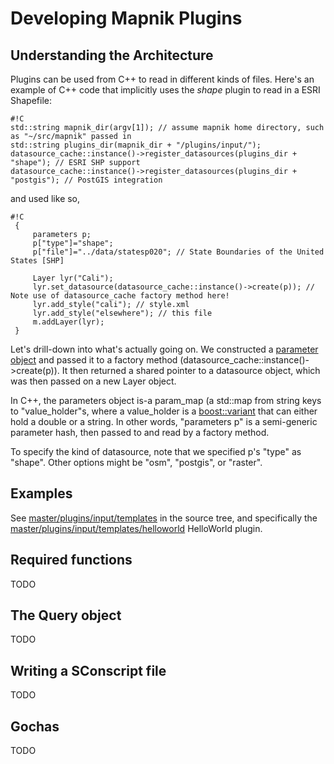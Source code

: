 <!-- Name: DevelopingPlugins -->
<!-- Version: 3 -->
<!-- Last-Modified: 2010/10/27 20:21:46 -->
<!-- Author: rcoup -->
# Developing Mapnik Plugins

## Understanding the Architecture

Plugins can be used from C++ to read in different kinds of files. Here's an example of C++ code that implicitly uses the _shape_ plugin to read in a ESRI Shapefile:


    #!C
    std::string mapnik_dir(argv[1]); // assume mapnik home directory, such as "~/src/mapnik" passed in
    std::string plugins_dir(mapnik_dir + "/plugins/input/");
    datasource_cache::instance()->register_datasources(plugins_dir + "shape"); // ESRI SHP support
    datasource_cache::instance()->register_datasources(plugins_dir + "postgis"); // PostGIS integration

and used like so,


    #!C
     {
         parameters p;
         p["type"]="shape";
         p["file"]="../data/statesp020"; // State Boundaries of the United States [SHP]
    
         Layer lyr("Cali");
         lyr.set_datasource(datasource_cache::instance()->create(p)); // Note use of datasource_cache factory method here!
         lyr.add_style("cali"); // style.xml
         lyr.add_style("elsewhere"); // this file
         m.addLayer(lyr);
     }

Let's drill-down into what's actually going on. We constructed a [parameter object](http://trac.mapnik.org/browser/trunk/include/mapnik/params.hpp) and passed it to a factory method (datasource_cache::instance()->create(p)). It then returned a shared pointer to a datasource object, which was then passed on a new Layer object.

In C++, the parameters object is-a param_map (a std::map from string keys to "value_holder"s, where a value_holder is a [boost::variant](http://www.boost.org/doc/libs/1_36_0/doc/html/variant.html#variant.intro) that can either hold a double or a string. In other words, "parameters p" is a semi-generic parameter hash, then passed to and read by a factory method.

To specify the kind of datasource, note that we specified p's "type" as "shape". Other options might be "osm", "postgis", or "raster".

## Examples

See [master/plugins/input/templates](https://github.com/mapnik/mapnik/tree/master/plugins/input/templates) in the source tree, and specifically the [master/plugins/input/templates/helloworld](https://github.com/mapnik/mapnik/tree/master/plugins/input/templates) HelloWorld plugin.

## Required functions

TODO

## The Query object

TODO

## Writing a SConscript file

TODO

## Gochas

TODO


